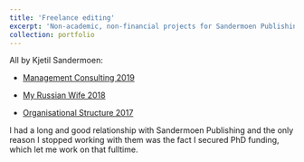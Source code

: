 ```yaml
---
title: 'Freelance editing'
excerpt: 'Non-academic, non-financial projects for Sandermoen Publishing'
collection: portfolio
---
```


All by Kjetil Sandermoen:

- [Management Consulting 2019](https://sandermoenpublishing.com/collections/kjetil-sandermoen-books/products/management-consulting)

- [My Russian Wife 2018](https://sandermoenpublishing.com/collections/kjetil-sandermoen-books/products/my-russian-wife)

- [Organisational Structure 2017](https://sandermoenpublishing.com/collections/kjetil-sandermoen-books/products/organisational-structure)

I had a long and good relationship with Sandermoen Publishing and the only reason I stopped working with them was the fact I secured PhD funding, which let me work on that fulltime.
